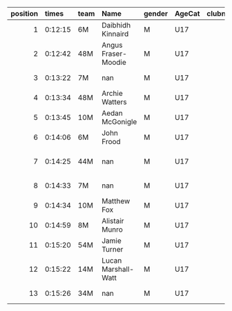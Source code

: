 |   position | times   | team   | Name                | gender   | AgeCat   |   clubnumber | Club name             | Website                                |   finishPosition |
|-----------:|:--------|:-------|:--------------------|:---------|:---------|-------------:|:----------------------|:---------------------------------------|-----------------:|
|          1 | 0:12:15 | 6M     | Daibhidh Kinnaird   | M        | U17      |            6 | Cambuslang Harriers   | https://cambuslangharriers.org/        |                1 |
|          2 | 0:12:42 | 48M    | Angus Fraser-Moodie | M        | U17      |           48 | Springburn Harriers   | https://www.springburnharriers.co.uk/  |                2 |
|          3 | 0:13:22 | 7M     | nan                 | M        | U17      |            7 | Giffnock North AC     | https://www.giffnocknorth.co.uk/       |                3 |
|          4 | 0:13:34 | 48M    | Archie Watters      | M        | U17      |           48 | Springburn Harriers   | https://www.springburnharriers.co.uk/  |                4 |
|          5 | 0:13:45 | 10M    | Aedan McGonigle     | M        | U17      |           10 | Shettleston Harriers  | http://shettlestonharriers.org.uk/     |                5 |
|          6 | 0:14:06 | 6M     | John Frood          | M        | U17      |            6 | Cambuslang Harriers   | https://cambuslangharriers.org/        |                6 |
|          7 | 0:14:25 | 44M    | nan                 | M        | U17      |           44 | North Ayrshire AAC    | https://naathletics.co.uk/             |                7 |
|          8 | 0:14:33 | 7M     | nan                 | M        | U17      |            7 | Giffnock North AC     | https://www.giffnocknorth.co.uk/       |                8 |
|          9 | 0:14:34 | 10M    | Matthew Fox         | M        | U17      |           10 | Shettleston Harriers  | http://shettlestonharriers.org.uk/     |                9 |
|         10 | 0:14:59 | 8M     | Alistair Munro      | M        | U17      |            8 | Bellahouston Harriers | http://www.bellahoustonharriers.co.uk/ |               10 |
|         11 | 0:15:20 | 54M    | Jamie Turner        | M        | U17      |           54 | VP-Glasgow            | https://www.vp-glasgow.com             |               11 |
|         12 | 0:15:22 | 14M    | Lucan Marshall-Watt | M        | U17      |           14 | Ayr Seaforth AC       | https://www.ayrseaforth.co.uk/         |               12 |
|         13 | 0:15:26 | 34M    | nan                 | M        | U17      |           34 | Kilbarchan AAC        | https://kilbarchanaac.org.uk/          |               13 |